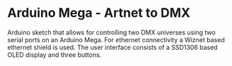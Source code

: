 # Arduino Mega - Artnet to DMX
Arduino sketch that allows for controlling two DMX universes using two serial ports on an Arduino Mega.
For ethernet connectivity a Wiznet based ethernet shield is used.
The user interface consists of a SSD1306 based OLED display and three buttons.